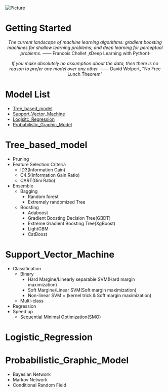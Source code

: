 ![Picture](https://github.com/pku-H2R/Model-Selection/blob/master/Picture/machine_learning.png)
# Getting Started 
<p align="center">
 <i>The current landscape of machine learning algorithms: gradient boosting machines for shallow learning problems; and deep learning for perceptual problems.</i>     —— Francois Chollet ,《Deep Learning with Python》
</p>
<p align="center">
<i>If you make absolutely no assumption about the data, then there is no reason to prefer one model over any other.</i>
   —— David Wolpert,  "No Free Lunch Theorem"
</p>
  
# Model List
* [Tree_based_model](#Tree_based_model)
* [Support_Vector_Machine](#Support_Vector_Machine)
* [Logisitc_Regression](#Logistic_Regression)
* [Probabilistic_Graphic_Model](#Probabilistic_Graphic_Model)



# Tree_based_model
  * Pruning  
  * Feature Selection Criteria
    * ID3(Information Gain)
    * C4.5(Information Gain Ratio)
    * CART(Gini Ratio)
  * Ensemble
    * Bagging
      * Random forest
      * Extremely randomized Tree
    * Boosting
      * Adaboost
      * Gradient Boosting Decision Tree(GBDT)
      * Extreme Gradient Boosting Tree(XgBoost)
      * LightGBM
      * CatBoost

# Support_Vector_Machine
  * Classification
      * Binary
        * Hard Margine/Linearly separable SVM(Hard margin maximization)
        * Soft Margine/Linear SVM(Soft margin maximization)
        * Non-linear SVM = (kernel trick & Soft margin maximization)
      * Multi-class
  * Regression
  * Speed up
      * Sequential Minimal Optimization(SMO)
  
 # Logistic_Regression 
 
 # Probabilistic_Graphic_Model
   * Bayesian Network
   * Markov Network
   * Conditional Random Field
  

